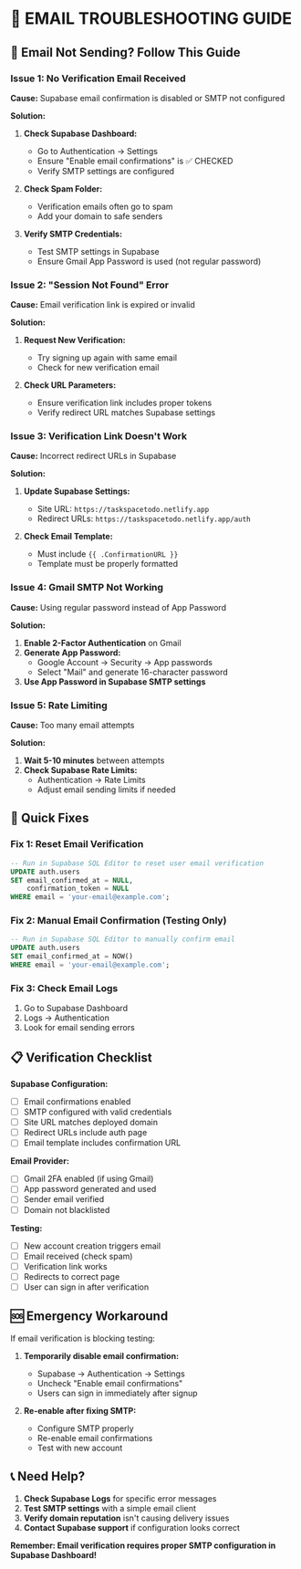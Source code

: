 # 📧 EMAIL TROUBLESHOOTING GUIDE

## 🚨 Email Not Sending? Follow This Guide

### Issue 1: No Verification Email Received

**Cause:** Supabase email confirmation is disabled or SMTP not configured

**Solution:**
1. **Check Supabase Dashboard:**
   - Go to Authentication → Settings
   - Ensure "Enable email confirmations" is ✅ CHECKED
   - Verify SMTP settings are configured

2. **Check Spam Folder:**
   - Verification emails often go to spam
   - Add your domain to safe senders

3. **Verify SMTP Credentials:**
   - Test SMTP settings in Supabase
   - Ensure Gmail App Password is used (not regular password)

### Issue 2: "Session Not Found" Error

**Cause:** Email verification link is expired or invalid

**Solution:**
1. **Request New Verification:**
   - Try signing up again with same email
   - Check for new verification email

2. **Check URL Parameters:**
   - Ensure verification link includes proper tokens
   - Verify redirect URL matches Supabase settings

### Issue 3: Verification Link Doesn't Work

**Cause:** Incorrect redirect URLs in Supabase

**Solution:**
1. **Update Supabase Settings:**
   - Site URL: `https://taskspacetodo.netlify.app`
   - Redirect URLs: `https://taskspacetodo.netlify.app/auth`

2. **Check Email Template:**
   - Must include `{{ .ConfirmationURL }}`
   - Template must be properly formatted

### Issue 4: Gmail SMTP Not Working

**Cause:** Using regular password instead of App Password

**Solution:**
1. **Enable 2-Factor Authentication** on Gmail
2. **Generate App Password:**
   - Google Account → Security → App passwords
   - Select "Mail" and generate 16-character password
3. **Use App Password in Supabase SMTP settings**

### Issue 5: Rate Limiting

**Cause:** Too many email attempts

**Solution:**
1. **Wait 5-10 minutes** between attempts
2. **Check Supabase Rate Limits:**
   - Authentication → Rate Limits
   - Adjust email sending limits if needed

## 🔧 Quick Fixes

### Fix 1: Reset Email Verification
```sql
-- Run in Supabase SQL Editor to reset user email verification
UPDATE auth.users 
SET email_confirmed_at = NULL, 
    confirmation_token = NULL 
WHERE email = 'your-email@example.com';
```

### Fix 2: Manual Email Confirmation (Testing Only)
```sql
-- Run in Supabase SQL Editor to manually confirm email
UPDATE auth.users 
SET email_confirmed_at = NOW() 
WHERE email = 'your-email@example.com';
```

### Fix 3: Check Email Logs
1. Go to Supabase Dashboard
2. Logs → Authentication
3. Look for email sending errors

## 📋 Verification Checklist

**Supabase Configuration:**
- [ ] Email confirmations enabled
- [ ] SMTP configured with valid credentials
- [ ] Site URL matches deployed domain
- [ ] Redirect URLs include auth page
- [ ] Email template includes confirmation URL

**Email Provider:**
- [ ] Gmail 2FA enabled (if using Gmail)
- [ ] App password generated and used
- [ ] Sender email verified
- [ ] Domain not blacklisted

**Testing:**
- [ ] New account creation triggers email
- [ ] Email received (check spam)
- [ ] Verification link works
- [ ] Redirects to correct page
- [ ] User can sign in after verification

## 🆘 Emergency Workaround

If email verification is blocking testing:

1. **Temporarily disable email confirmation:**
   - Supabase → Authentication → Settings
   - Uncheck "Enable email confirmations"
   - Users can sign in immediately after signup

2. **Re-enable after fixing SMTP:**
   - Configure SMTP properly
   - Re-enable email confirmations
   - Test with new account

## 📞 Need Help?

1. **Check Supabase Logs** for specific error messages
2. **Test SMTP settings** with a simple email client
3. **Verify domain reputation** isn't causing delivery issues
4. **Contact Supabase support** if configuration looks correct

**Remember: Email verification requires proper SMTP configuration in Supabase Dashboard!**